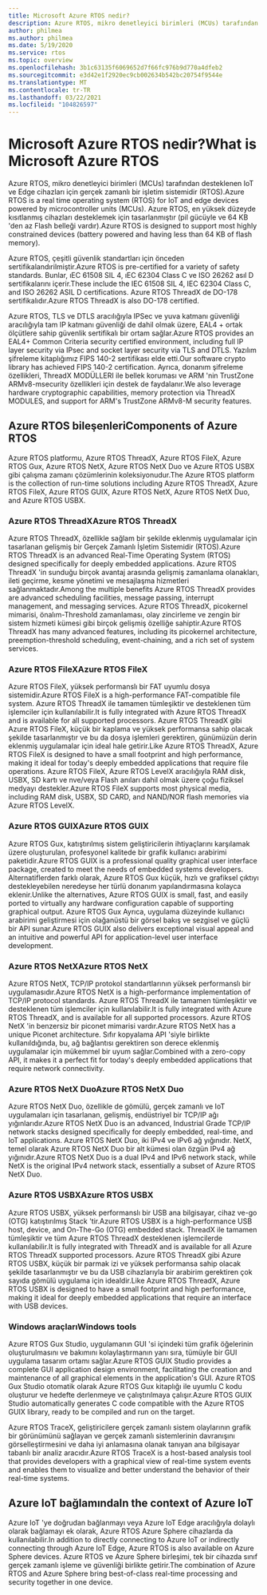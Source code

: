 ```yaml
---
title: Microsoft Azure RTOS nedir?
description: Azure RTOS, mikro denetleyici birimleri (MCUs) tarafından desteklenen IoT ve Edge cihazları için gerçek zamanlı bir işletim sistemidir (RTOS).
author: philmea
ms.author: philmea
ms.date: 5/19/2020
ms.service: rtos
ms.topic: overview
ms.openlocfilehash: 3b1c63135f6069652d7f66fc976b9d770a4dfeb2
ms.sourcegitcommit: e3d42e1f2920ec9cb002634b542bc20754f9544e
ms.translationtype: MT
ms.contentlocale: tr-TR
ms.lasthandoff: 03/22/2021
ms.locfileid: "104826597"
---
```

# <a name="what-is-microsoft-azure-rtos"></a><span data-ttu-id="ef489-103">Microsoft Azure RTOS nedir?</span><span class="sxs-lookup"><span data-stu-id="ef489-103">What is Microsoft Azure RTOS</span></span>

<span data-ttu-id="ef489-104">Azure RTOS, mikro denetleyici birimleri (MCUs) tarafından desteklenen IoT ve Edge cihazları için gerçek zamanlı bir işletim sistemidir (RTOS).</span><span class="sxs-lookup"><span data-stu-id="ef489-104">Azure RTOS is a real time operating system (RTOS) for IoT and edge devices powered by microcontroller units (MCUs).</span></span> <span data-ttu-id="ef489-105">Azure RTOS, en yüksek düzeyde kısıtlanmış cihazları desteklemek için tasarlanmıştır (pil gücüyle ve 64 KB 'den az Flash belleği vardır).</span><span class="sxs-lookup"><span data-stu-id="ef489-105">Azure RTOS is designed to support most highly constrained devices (battery powered and having less than 64 KB of flash memory).</span></span>
 
<span data-ttu-id="ef489-106">Azure RTOS, çeşitli güvenlik standartları için önceden sertifikalandırilmiştir.</span><span class="sxs-lookup"><span data-stu-id="ef489-106">Azure RTOS is pre-certified for a variety of safety standards.</span></span> <span data-ttu-id="ef489-107">Bunlar, ıEC 61508 SIL 4, ıEC 62304 Class C ve ISO 26262 asıl D sertifikalarını içerir.</span><span class="sxs-lookup"><span data-stu-id="ef489-107">These include the IEC 61508 SIL 4, IEC 62304 Class C, and ISO 26262 ASIL D certifications.</span></span> <span data-ttu-id="ef489-108">Azure RTOS ThreadX de DO-178 sertifikalıdır.</span><span class="sxs-lookup"><span data-stu-id="ef489-108">Azure RTOS ThreadX is also DO-178 certified.</span></span>

<span data-ttu-id="ef489-109">Azure RTOS, TLS ve DTLS aracılığıyla IPSec ve yuva katmanı güvenliği aracılığıyla tam IP katmanı güvenliği de dahil olmak üzere, EAL4 + ortak ölçütlere sahip güvenlik sertifikalı bir ortam sağlar.</span><span class="sxs-lookup"><span data-stu-id="ef489-109">Azure RTOS provides an EAL4+ Common Criteria security certified environment, including full IP layer security via IPsec and socket layer security via TLS and DTLS.</span></span> <span data-ttu-id="ef489-110">Yazılım şifreleme kitaplığımız FIPS 140-2 sertifikası elde etti.</span><span class="sxs-lookup"><span data-stu-id="ef489-110">Our software crypto library has achieved FIPS 140-2 certification.</span></span> <span data-ttu-id="ef489-111">Ayrıca, donanım şifreleme özellikleri, ThreadX MODÜLLERI ile bellek koruması ve ARM 'nin TrustZone ARMv8-msecurity özellikleri için destek de faydalanır.</span><span class="sxs-lookup"><span data-stu-id="ef489-111">We also leverage hardware cryptographic capabilities, memory protection via ThreadX MODULES, and support for ARM's TrustZone ARMv8-M security features.</span></span>

## <a name="components-of-azure-rtos"></a><span data-ttu-id="ef489-112">Azure RTOS bileşenleri</span><span class="sxs-lookup"><span data-stu-id="ef489-112">Components of Azure RTOS</span></span>

<span data-ttu-id="ef489-113">Azure RTOS platformu, Azure RTOS ThreadX, Azure RTOS FileX, Azure RTOS Gux, Azure RTOS NetX, Azure RTOS NetX Duo ve Azure RTOS USBX gibi çalışma zamanı çözümlerinin koleksiyonudur.</span><span class="sxs-lookup"><span data-stu-id="ef489-113">The Azure RTOS platform is the collection of run-time solutions including Azure RTOS ThreadX, Azure RTOS FileX, Azure RTOS GUIX, Azure RTOS NetX, Azure RTOS NetX Duo, and Azure RTOS USBX.</span></span>

### <a name="azure-rtos-threadx"></a><span data-ttu-id="ef489-114">Azure RTOS ThreadX</span><span class="sxs-lookup"><span data-stu-id="ef489-114">Azure RTOS ThreadX</span></span>

<span data-ttu-id="ef489-115">Azure RTOS ThreadX, özellikle sağlam bir şekilde eklenmiş uygulamalar için tasarlanan gelişmiş bir Gerçek Zamanlı İşletim Sistemidir (RTOS).</span><span class="sxs-lookup"><span data-stu-id="ef489-115">Azure RTOS ThreadX is an advanced Real-Time Operating System (RTOS) designed specifically for deeply embedded applications.</span></span> <span data-ttu-id="ef489-116">Azure RTOS ThreadX 'in sunduğu birçok avantaj arasında gelişmiş zamanlama olanakları, ileti geçirme, kesme yönetimi ve mesajlaşma hizmetleri sağlanmaktadır.</span><span class="sxs-lookup"><span data-stu-id="ef489-116">Among the multiple benefits Azure RTOS ThreadX provides are advanced scheduling facilities, message passing, interrupt management, and messaging services.</span></span> <span data-ttu-id="ef489-117">Azure RTOS ThreadX, picokernel mimarisi, önalım-Threshold zamanlaması, olay zincirleme ve zengin bir sistem hizmeti kümesi gibi birçok gelişmiş özelliğe sahiptir.</span><span class="sxs-lookup"><span data-stu-id="ef489-117">Azure RTOS ThreadX has many advanced features, including its picokernel architecture, preemption-threshold scheduling, event-chaining, and a rich set of system services.</span></span>

### <a name="azure-rtos-filex"></a><span data-ttu-id="ef489-118">Azure RTOS FileX</span><span class="sxs-lookup"><span data-stu-id="ef489-118">Azure RTOS FileX</span></span>

<span data-ttu-id="ef489-119">Azure RTOS FileX, yüksek performanslı bir FAT uyumlu dosya sistemidir.</span><span class="sxs-lookup"><span data-stu-id="ef489-119">Azure RTOS FileX is a high-performance FAT-compatible file system.</span></span> <span data-ttu-id="ef489-120">Azure RTOS ThreadX ile tamamen tümleşiktir ve desteklenen tüm işlemciler için kullanılabilir.</span><span class="sxs-lookup"><span data-stu-id="ef489-120">It is fully integrated with Azure RTOS ThreadX and is available for all supported processors.</span></span> <span data-ttu-id="ef489-121">Azure RTOS ThreadX gibi Azure RTOS FileX, küçük bir kaplama ve yüksek performansa sahip olacak şekilde tasarlanmıştır ve bu da dosya işlemleri gerektiren, günümüzün derin eklenmiş uygulamalar için ideal hale getirir.</span><span class="sxs-lookup"><span data-stu-id="ef489-121">Like Azure RTOS ThreadX, Azure RTOS FileX is designed to have a small footprint and high performance, making it ideal for today's deeply embedded applications that require file operations.</span></span> <span data-ttu-id="ef489-122">Azure RTOS FileX, Azure RTOS LevelX aracılığıyla RAM disk, USBX, SD kartı ve nve/veya Flash anıları dahil olmak üzere çoğu fiziksel medyayı destekler.</span><span class="sxs-lookup"><span data-stu-id="ef489-122">Azure RTOS FileX supports most physical media, including RAM disk, USBX, SD CARD, and NAND/NOR flash memories via Azure RTOS LevelX.</span></span>

### <a name="azure-rtos-guix"></a><span data-ttu-id="ef489-123">Azure RTOS GUIX</span><span class="sxs-lookup"><span data-stu-id="ef489-123">Azure RTOS GUIX</span></span>

<span data-ttu-id="ef489-124">Azure RTOS Gux, katıştırılmış sistem geliştiricilerin ihtiyaçlarını karşılamak üzere oluşturulan, profesyonel kalitede bir grafik kullanıcı arabirimi paketidir.</span><span class="sxs-lookup"><span data-stu-id="ef489-124">Azure RTOS GUIX is a professional quality graphical user interface package, created to meet the needs of embedded systems developers.</span></span> <span data-ttu-id="ef489-125">Alternatiflerden farklı olarak, Azure RTOS Gux küçük, hızlı ve grafiksel çıktıyı destekleyebilen neredeyse her türlü donanım yapılandırmasına kolayca eklenir.</span><span class="sxs-lookup"><span data-stu-id="ef489-125">Unlike the alternatives, Azure RTOS GUIX is small, fast, and easily ported to virtually any hardware configuration capable of supporting graphical output.</span></span> <span data-ttu-id="ef489-126">Azure RTOS Gux Ayrıca, uygulama düzeyinde kullanıcı arabirimi geliştirmesi için olağanüstü bir görsel bakış ve sezgisel ve güçlü bir API sunar.</span><span class="sxs-lookup"><span data-stu-id="ef489-126">Azure RTOS GUIX also delivers exceptional visual appeal and an intuitive and powerful API for application-level user interface development.</span></span>

### <a name="azure-rtos-netx"></a><span data-ttu-id="ef489-127">Azure RTOS NetX</span><span class="sxs-lookup"><span data-stu-id="ef489-127">Azure RTOS NetX</span></span>

<span data-ttu-id="ef489-128">Azure RTOS NetX, TCP/IP protokol standartlarının yüksek performanslı bir uygulamasıdır.</span><span class="sxs-lookup"><span data-stu-id="ef489-128">Azure RTOS NetX is a high-performance implementation of TCP/IP protocol standards.</span></span> <span data-ttu-id="ef489-129">Azure RTOS ThreadX ile tamamen tümleşiktir ve desteklenen tüm işlemciler için kullanılabilir.</span><span class="sxs-lookup"><span data-stu-id="ef489-129">It is fully integrated with Azure RTOS ThreadX, and is available for all supported processors.</span></span> <span data-ttu-id="ef489-130">Azure RTOS NetX 'in benzersiz bir piconet mimarisi vardır.</span><span class="sxs-lookup"><span data-stu-id="ef489-130">Azure RTOS NetX has a unique Piconet architecture.</span></span> <span data-ttu-id="ef489-131">Sıfır kopyalama API 'siyle birlikte kullanıldığında, bu, ağ bağlantısı gerektiren son derece eklenmiş uygulamalar için mükemmel bir uyum sağlar.</span><span class="sxs-lookup"><span data-stu-id="ef489-131">Combined with a zero-copy API, it makes it a perfect fit for today's deeply embedded applications that require network connectivity.</span></span>

### <a name="azure-rtos-netx-duo"></a><span data-ttu-id="ef489-132">Azure RTOS NetX Duo</span><span class="sxs-lookup"><span data-stu-id="ef489-132">Azure RTOS NetX Duo</span></span>

<span data-ttu-id="ef489-133">Azure RTOS NetX Duo, özellikle de gömülü, gerçek zamanlı ve IoT uygulamaları için tasarlanan, gelişmiş, endüstriyel bir TCP/IP ağı yığınlarıdır.</span><span class="sxs-lookup"><span data-stu-id="ef489-133">Azure RTOS NetX Duo is an advanced, Industrial Grade TCP/IP network stacks designed specifically for deeply embedded, real-time, and IoT applications.</span></span> <span data-ttu-id="ef489-134">Azure RTOS NetX Duo, iki IPv4 ve IPv6 ağ yığınıdır. NetX, temel olarak Azure RTOS NetX Duo bir alt kümesi olan özgün IPv4 ağ yığınıdır.</span><span class="sxs-lookup"><span data-stu-id="ef489-134">Azure RTOS NetX Duo is a dual IPv4 and IPv6 network stack, while NetX is the original IPv4 network stack, essentially a subset of Azure RTOS NetX Duo.</span></span>

### <a name="azure-rtos-usbx"></a><span data-ttu-id="ef489-135">Azure RTOS USBX</span><span class="sxs-lookup"><span data-stu-id="ef489-135">Azure RTOS USBX</span></span>

<span data-ttu-id="ef489-136">Azure RTOS USBX, yüksek performanslı bir USB ana bilgisayar, cihaz ve-go (OTG) katıştırılmış Stack 'tir.</span><span class="sxs-lookup"><span data-stu-id="ef489-136">Azure RTOS USBX is a high-performance USB host, device, and On-The-Go (OTG) embedded stack.</span></span> <span data-ttu-id="ef489-137">ThreadX ile tamamen tümleşiktir ve tüm Azure RTOS ThreadX desteklenen işlemcilerde kullanılabilir.</span><span class="sxs-lookup"><span data-stu-id="ef489-137">It is fully integrated with ThreadX and is available for all Azure RTOS ThreadX supported processors.</span></span> <span data-ttu-id="ef489-138">Azure RTOS ThreadX gibi Azure RTOS USBX, küçük bir parmak izi ve yüksek performansa sahip olacak şekilde tasarlanmıştır ve bu da USB cihazlarıyla bir arabirim gerektiren çok sayıda gömülü uygulama için idealdir.</span><span class="sxs-lookup"><span data-stu-id="ef489-138">Like Azure RTOS ThreadX, Azure RTOS USBX is designed to have a small footprint and high performance, making it ideal for deeply embedded applications that require an interface with USB devices.</span></span>

### <a name="windows-tools"></a><span data-ttu-id="ef489-139">Windows araçları</span><span class="sxs-lookup"><span data-stu-id="ef489-139">Windows tools</span></span>

<span data-ttu-id="ef489-140">Azure RTOS Gux Studio, uygulamanın GUI 'si içindeki tüm grafik öğelerinin oluşturulmasını ve bakımını kolaylaştırmanın yanı sıra, tümüyle bir GUI uygulama tasarım ortamı sağlar.</span><span class="sxs-lookup"><span data-stu-id="ef489-140">Azure RTOS GUIX Studio provides a complete GUI application design environment, facilitating the creation and maintenance of all graphical elements in the application's GUI.</span></span> <span data-ttu-id="ef489-141">Azure RTOS Gux Studio otomatik olarak Azure RTOS Gux kitaplığı ile uyumlu C kodu oluşturur ve hedefte derlenmeye ve çalıştırılmaya çalışır.</span><span class="sxs-lookup"><span data-stu-id="ef489-141">Azure RTOS GUIX Studio automatically generates C code compatible with the Azure RTOS GUIX library, ready to be compiled and run on the target.</span></span>

<span data-ttu-id="ef489-142">Azure RTOS TraceX, geliştiricilere gerçek zamanlı sistem olaylarının grafik bir görünümünü sağlayan ve gerçek zamanlı sistemlerinin davranışını görselleştirmesini ve daha iyi anlamasına olanak tanıyan ana bilgisayar tabanlı bir analiz aracıdır.</span><span class="sxs-lookup"><span data-stu-id="ef489-142">Azure RTOS TraceX is a host-based analysis tool that provides developers with a graphical view of real-time system events and enables them to visualize and better understand the behavior of their real-time systems.</span></span>

## <a name="in-the-context-of-azure-iot"></a><span data-ttu-id="ef489-143">Azure IoT bağlamında</span><span class="sxs-lookup"><span data-stu-id="ef489-143">In the context of Azure IoT</span></span>

<span data-ttu-id="ef489-144">Azure IoT 'ye doğrudan bağlanmayı veya Azure IoT Edge aracılığıyla dolaylı olarak bağlamayı ek olarak, Azure RTOS Azure Sphere cihazlarda da kullanılabilir.</span><span class="sxs-lookup"><span data-stu-id="ef489-144">In addition to directly connecting to Azure IoT or indirectly connecting through Azure IoT Edge, Azure RTOS is also available on Azure Sphere devices.</span></span> <span data-ttu-id="ef489-145">Azure RTOS ve Azure Sphere birleşimi, tek bir cihazda sınıf gerçek zamanlı işleme ve güvenliği birlikte getirir.</span><span class="sxs-lookup"><span data-stu-id="ef489-145">The combination of Azure RTOS and Azure Sphere bring best-of-class real-time processing and security together in one device.</span></span>

